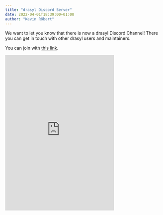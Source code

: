 ```yaml
---
title: "drasyl Discord Server"
date: 2022-04-01T18:39:00+01:00
author: "Kevin Röbert"
---
```


We want to let you know that there is now a drasyl Discord Channel!
There you can get in touch with other drasyl users and maintainers.
<!--more-->
You can join with [this link](https://discord.gg/2tcZPy7BCu).


<iframe src="https://discord.com/widget?id=959492172560891905&theme=dark" width="350" height="500" allowtransparency="true" frameborder="0" sandbox="allow-popups allow-popups-to-escape-sandbox allow-same-origin allow-scripts"></iframe>